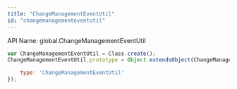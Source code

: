 ```yaml
---
title: "ChangeManagementEventUtil"
id: "changemanagementeventutil"
---
```


API Name: global.ChangeManagementEventUtil

```js
var ChangeManagementEventUtil = Class.create();
ChangeManagementEventUtil.prototype = Object.extendsObject(ChangeManagementEventUtilSNC, {

    type: 'ChangeManagementEventUtil'
});
```